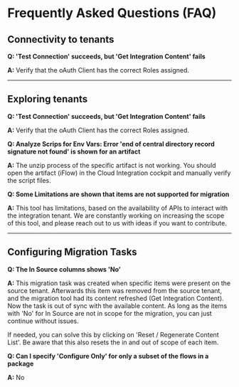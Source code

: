 # Frequently Asked Questions (FAQ)

## Connectivity to tenants

**Q: 'Test Connection' succeeds, but 'Get Integration Content' fails**

**A:** Verify that the oAuth Client has the correct Roles assigned.

---

## Exploring tenants

**Q: 'Test Connection' succeeds, but 'Get Integration Content' fails**

**A:** Verify that the oAuth Client has the correct Roles assigned.

**Q: Analyze Scrips for Env Vars: Error 'end of central directory record signature not found' is shown for an artifact**

**A:** The unzip process of the specific artifact is not working. You should open the artifact (iFlow) in the Cloud Integration cockpit and manually verify the script files.

**Q: Some Limitations are shown that items are not supported for migration**

**A:**
This tool has limitations, based on the availability of APIs to interact with the integration tenant. We are constantly working on increasing the scope of this tool, and please reach out to us with ideas if you want to contribute.

---

## Configuring Migration Tasks

**Q: The In Source columns shows 'No'**

**A:** This migration task was created when specific items were present on the source tenant. Afterwards this item was removed from the source tenant, and the migration tool had its content refreshed (Get Integration Content). Now the task is out of sync with the available content. As long as the items with 'No' for In Source are not in scope for the migration, you can just continue without issues.

If needed, you can solve this by clicking on 'Reset / Regenerate Content List'. Be aware that this also resets the in and out of scope of each item.

**Q: Can I specify 'Configure Only' for only a subset of the flows in a package**

**A:** No
